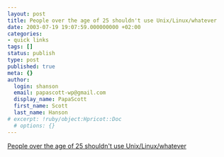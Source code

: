 ```yaml
---
layout: post
title: People over the age of 25 shouldn't use Unix/Linux/whatever
date: 2003-07-19 19:07:59.000000000 +02:00
categories:
- quick links
tags: []
status: publish
type: post
published: true
meta: {}
author:
  login: shanson
  email: papascott-wp@gmail.com
  display_name: PapaScott
  first_name: Scott
  last_name: Hanson
# excerpt: !ruby/object:Hpricot::Doc
  # options: {}
---
```

<p><a title="Try doing cp /boot/vmlinuz /dev/hda and you'll see what he means. Been there, done that." href="http://blogs.law.harvard.edu/philg/2003/07/18#a884">People over the age of 25 shouldn't use Unix/Linux/whatever</a></p>
